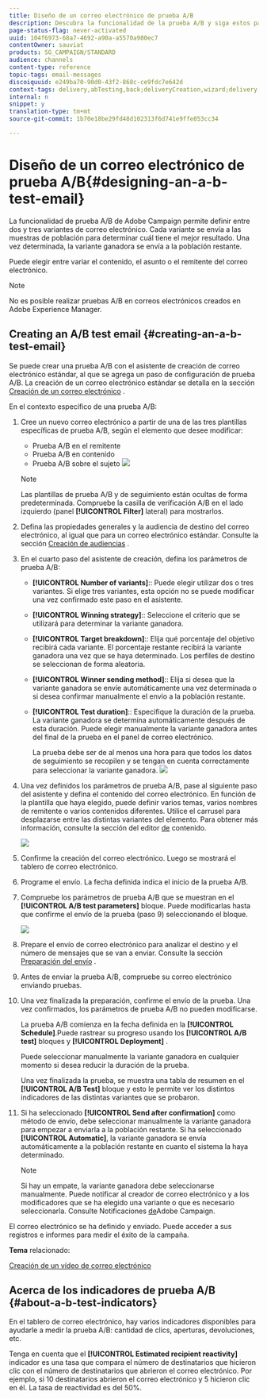 ```yaml
---
title: Diseño de un correo electrónico de prueba A/B
description: Descubra la funcionalidad de la prueba A/B y siga estos pasos para crear un correo electrónico a partir de una plantilla de prueba A/B en Adobe Campaign.
page-status-flag: never-activated
uuid: 104f6973-68a7-4692-a90a-a5570a980ec7
contentOwner: sauviat
products: SG_CAMPAIGN/STANDARD
audience: channels
content-type: reference
topic-tags: email-messages
discoiquuid: e249ba70-90d0-43f2-868c-ce9fdc7e642d
context-tags: delivery,abTesting,back;deliveryCreation,wizard;delivery,main
internal: n
snippet: y
translation-type: tm+mt
source-git-commit: 1b70e18be29fd48d102313f6d741e9ffe053cc34

---
```



# Diseño de un correo electrónico de prueba A/B{#designing-an-a-b-test-email}

La funcionalidad de prueba A/B de Adobe Campaign permite definir entre dos y tres variantes de correo electrónico. Cada variante se envía a las muestras de población para determinar cuál tiene el mejor resultado. Una vez determinada, la variante ganadora se envía a la población restante.

Puede elegir entre variar el contenido, el asunto o el remitente del correo electrónico.

>[!NOTE]
>
>No es posible realizar pruebas A/B en correos electrónicos creados en Adobe Experience Manager.

## Creating an A/B test email {#creating-an-a-b-test-email}

Se puede crear una prueba A/B con el asistente de creación de correo electrónico estándar, al que se agrega un paso de configuración de prueba A/B. La creación de un correo electrónico estándar se detalla en la sección [Creación de un correo electrónico](../../channels/using/creating-an-email.md) .

En el contexto específico de una prueba A/B:

1. Cree un nuevo correo electrónico a partir de una de las tres plantillas específicas de prueba A/B, según el elemento que desee modificar:

   * Prueba A/B en el remitente
   * Prueba A/B en contenido
   * Prueba A/B sobre el sujeto
   ![](assets/create_ab_testing.png)

   >[!NOTE]
   >
   >Las plantillas de prueba A/B y de seguimiento están ocultas de forma predeterminada. Compruebe la casilla de verificación A/B en el lado izquierdo (panel **[!UICONTROL Filter]** lateral) para mostrarlos.

1. Defina las propiedades generales y la audiencia de destino del correo electrónico, al igual que para un correo electrónico estándar. Consulte la sección [Creación de audiencias](../../audiences/using/creating-audiences.md) .
1. En el cuarto paso del asistente de creación, defina los parámetros de prueba A/B:

   * **[!UICONTROL Number of variants]**:: Puede elegir utilizar dos o tres variantes. Si elige tres variantes, esta opción no se puede modificar una vez confirmado este paso en el asistente.
   * **[!UICONTROL Winning strategy]**:: Seleccione el criterio que se utilizará para determinar la variante ganadora.
   * **[!UICONTROL Target breakdown]**:: Elija qué porcentaje del objetivo recibirá cada variante. El porcentaje restante recibirá la variante ganadora una vez que se haya determinado. Los perfiles de destino se seleccionan de forma aleatoria.
   * **[!UICONTROL Winner sending method]**:: Elija si desea que la variante ganadora se envíe automáticamente una vez determinada o si desea confirmar manualmente el envío a la población restante.
   * **[!UICONTROL Test duration]**:: Especifique la duración de la prueba. La variante ganadora se determina automáticamente después de esta duración. Puede elegir manualmente la variante ganadora antes del final de la prueba en el panel de correo electrónico.

      La prueba debe ser de al menos una hora para que todos los datos de seguimiento se recopilen y se tengan en cuenta correctamente para seleccionar la variante ganadora.
   ![](assets/ab_parameters.png)

1. Una vez definidos los parámetros de prueba A/B, pase al siguiente paso del asistente y defina el contenido del correo electrónico. En función de la plantilla que haya elegido, puede definir varios temas, varios nombres de remitente o varios contenidos diferentes. Utilice el carrusel para desplazarse entre las distintas variantes del elemento. Para obtener más información, consulte la sección del editor [de](../../designing/using/designing-content-in-adobe-campaign.md) contenido.

   ![](assets/create_ab_testing2.png)

1. Confirme la creación del correo electrónico. Luego se mostrará el tablero de correo electrónico.
1. Programe el envío. La fecha definida indica el inicio de la prueba A/B.
1. Compruebe los parámetros de prueba A/B que se muestran en el **[!UICONTROL A/B test parameters]** bloque. Puede modificarlas hasta que confirme el envío de la prueba (paso 9) seleccionando el bloque.

   ![](assets/create_ab_testing3.png)

1. Prepare el envío de correo electrónico para analizar el destino y el número de mensajes que se van a enviar. Consulte la sección [Preparación del envío](../../sending/using/preparing-the-send.md) .
1. Antes de enviar la prueba A/B, compruebe su correo electrónico enviando pruebas.
1. Una vez finalizada la preparación, confirme el envío de la prueba. Una vez confirmados, los parámetros de prueba A/B no pueden modificarse.

   La prueba A/B comienza en la fecha definida en la **[!UICONTROL Schedule]**.Puede rastrear su progreso usando los **[!UICONTROL A/B test]** bloques y **[!UICONTROL Deployment]** .

   Puede seleccionar manualmente la variante ganadora en cualquier momento si desea reducir la duración de la prueba.

   Una vez finalizada la prueba, se muestra una tabla de resumen en el **[!UICONTROL A/B Test]** bloque y esto le permite ver los distintos indicadores de las distintas variantes que se probaron.

1. Si ha seleccionado **[!UICONTROL Send after confirmation]** como método de envío, debe seleccionar manualmente la variante ganadora para empezar a enviarla a la población restante. Si ha seleccionado **[!UICONTROL Automatic]**, la variante ganadora se envía automáticamente a la población restante en cuanto el sistema la haya determinado.

   >[!NOTE]
   >
   >Si hay un empate, la variante ganadora debe seleccionarse manualmente. Puede notificar al creador de correo electrónico y a los modificadores que se ha elegido una variante o que es necesario seleccionarla. Consulte Notificaciones [de](../../administration/using/sending-internal-notifications.md)Adobe Campaign.

El correo electrónico se ha definido y enviado. Puede acceder a sus registros e informes para medir el éxito de la campaña.

**Tema** relacionado:

[Creación de un vídeo de correo electrónico](https://helpx.adobe.com/campaign/kt/acs/using/acs-create-email-from-homepage-feature-video-use.html)

## Acerca de los indicadores de prueba A/B {#about-a-b-test-indicators}

En el tablero de correo electrónico, hay varios indicadores disponibles para ayudarle a medir la prueba A/B: cantidad de clics, aperturas, devoluciones, etc.

Tenga en cuenta que el **[!UICONTROL Estimated recipient reactivity]** indicador es una tasa que compara el número de destinatarios que hicieron clic con el número de destinatarios que abrieron el correo electrónico. Por ejemplo, si 10 destinatarios abrieron el correo electrónico y 5 hicieron clic en él. La tasa de reactividad es del 50%.
